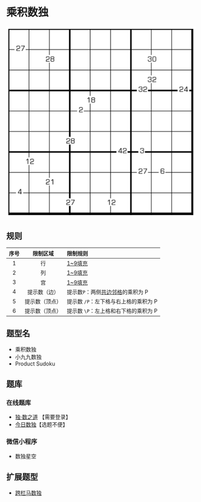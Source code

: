 # 乘积数独

![题](../../../../images/sudoku/乘积数独.png)

## 规则

| 序号  |  限制区域   | 限制规则                   |
|:---:|:-------:|:-----------------------|
|  1  |    行    | [1~9填充]               |
|  2  |    列    | [1~9填充]               |
|  3  |    宫    | [1~9填充]               |
|  4  | 提示数（边）  | 提示数`P`：两侧[共边邻格]的乘积为 P  |
|  5  | 提示数（顶点） | 提示数 `/P`：左下格与右上格的乘积为 P |
|  6  | 提示数（顶点） | 提示数 `\P`：左上格和右下格的乘积为 P |

## 题型名

- 乘积数独
- 小九九数独
- Product Sudoku

## 题库

### 在线题库

- [独·数之道](http://www.sudokufans.org.cn/lx/game.index.php?type=99) 【需要登录】
- [今日数独]【选题不便】

### 微信小程序

- 数独星空

## 扩展题型

- [跨栏马数独](../../混合类/跨栏马数独.md)

[1~9填充]: ../../../../rules.md#1to9填充

[共边邻格]: ../../../../rules.md#共边邻格

[今日数独]: https://cn.sudoku.today/g-products-sudoku/
